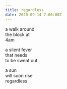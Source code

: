 ```yaml
---
title: regardless
date: 2020-09-14 7:00:00Z
---
```


a walk around  
the block at  
4am  

a silent fever  
that needs  
to be sweat out  

a sun  
will soon rise  
regardless  
